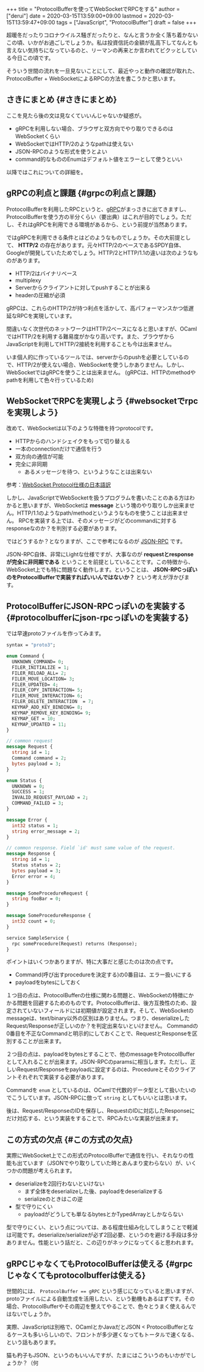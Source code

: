 +++
title = "ProtocolBufferを使ってWebSocketでRPCをする"
author = ["derui"]
date = 2020-03-15T13:59:00+09:00
lastmod = 2020-03-15T13:59:47+09:00
tags = ["JavaScript", "ProtocolBuffer"]
draft = false
+++

超暖冬だったりコロナウイルス騒ぎだったりと、なんと言うか全く落ち着かないこの頃、いかがお過ごしでしょうか。私は投資信託の金額が乱高下してなんとも言えない気持ちになっているのと、リーマンの再来とか言われてビクッとしている今日この頃です。

そういう世間の流れを一旦見ないことにして、最近やっと動作の確認が取れた、ProtocolBuffer + WebSocketによるRPCの方法を書こうかと思います。

<!--more-->


## さきにまとめ {#さきにまとめ}

ここを見たら後の文は見なくていいんじゃないか疑惑が。

-   gRPCを利用しない場合、ブラウザと双方向でやり取りできるのはWebSocketくらい
-   WebSocketではHTTP/2のようなpathは使えない
-   JSON-RPCのような形式を使うとよい
-   command的なもののEnumはデフォルト値をエラーとして使うといい

以降ではこれについての詳細を。


## gRPCの利点と課題 {#grpcの利点と課題}

ProtocolBufferを利用したRPCというと、[gRPC](https://grpc.io/)がまっさきに出てきますし、ProtocolBufferを使う方の半分くらい（要出典）はこれが目的でしょう。ただし、それはgRPCを利用できる環境があるから、という前提が当然あります。

ではgRPCを利用できる条件とはどのようなものでしょうか。その大前提として、 **HTTP/2** の存在があります。元々HTTP/2のベースであるSPDY自体、Googleが開発していたためでしょう。HTTP/2とHTTP/1.1の違いは次のようなものがあります。

-   HTTP/2はバイナリベース
-   multiplexy
-   Serverからクライアントに対してpushすることが出来る
-   headerの圧縮が必須

gRPCは、これらのHTTP/2が持つ利点を活かして、高パフォーマンスかつ低遅延なRPCを実現しています。

間違いなく次世代のネットワークはHTTP/2ベースになると思いますが、OCamlではHTTP/2を利用する難易度がかなり高いです。また、ブラウザからJavaScriptを利用してHTTP/2接続を利用することも今は出来ません。

いま個人的に作っているツールでは、serverからのpushを必要としているので、HTTP/2が使えない場合、WebSocketを使うしかありません。しかし、WebSocketではgRPCを使うことは出来ません。
(gRPCは、HTTPのmethodやpathを利用して色々行っているため)


## WebSocketでRPCを実現しよう {#websocketでrpcを実現しよう}

改めて、WebSocketは以下のような特徴を持つprotocolです。

-   HTTPからのハンドシェイクをもって切り替える
-   一本のconnectionだけで通信を行う
-   双方向の通信が可能
-   完全に非同期
    -   あるメッセージを待つ、というようなことは出来ない

参考：[WebSocket Protocol仕様の日本語訳](https://triple-underscore.github.io/RFC6455-ja.html)

しかし、JavaScriptでWebSocketを扱うプログラムを書いたことのある方はわかると思いますが、WebSocketは **message** という塊のやり取りしか出来ません。HTTP/1.1のようなpath/methodというようなものを使うことは出来ません。
RPCを実装する上では、そのメッセージがどのcommandに対するresponseなのか？を判別する必要があります。

ではどうするか？となりますが、ここで参考になるのが [JSON-RPC](https://www.jsonrpc.org/specification) です。

JSON-RPC自体、非常にLightな仕様ですが、大事なのが **requestとresponseが完全に非同期である** ということを前提としていることです。この特徴から、WebSocket上でも特に問題なく動作します。ということは、 **JSON-RPCっぽいのをProtocolBufferで実装すればいいんではないか？** という考えが浮かびます。


## ProtocolBufferにJSON-RPCっぽいのを実装する {#protocolbufferにjson-rpcっぽいのを実装する}

では早速protoファイルを作ってみます。

```protobuf
syntax = "proto3";

enum Command {
  UNKNOWN_COMMAND= 0;
  FILER_INITIALIZE = 1;
  FILER_RELOAD_ALL= 2;
  FILER_MOVE_LOCATION= 3;
  FILER_UPDATED= 4;
  FILER_COPY_INTERACTION= 5;
  FILER_MOVE_INTERACTION= 6;
  FILER_DELETE_INTERACTION  = 7;
  KEYMAP_ADD_KEY_BINDING= 8;
  KEYMAP_REMOVE_KEY_BINDING= 9;
  KEYMAP_GET = 10;
  KEYMAP_UPDATED = 11;
}

// common request
message Request {
  string id = 1;
  Command command = 2;
  bytes payload = 3;
}

enum Status {
  UNKNOWN = 0;
  SUCCESS = 1;
  INVALID_REQUEST_PAYLOAD = 2;
  COMMAND_FAILED = 3;
}

message Error {
  int32 status = 1;
  string error_message = 2;
}

// common response. Field `id' must same value of the request.
message Response {
  string id = 1;
  Status status = 2;
  bytes payload = 3;
  Error error = 4;
}

message SomeProcedureRequest {
  string fooBar = 0;
}

message SomeProcedureResponse {
  int32 count = 0;
}

service SampleService {
  rpc someProcedure(Request) returns (Response);
}
```

ポイントはいくつかありますが、特に大事だと感じたのは次の点です。

-   Command(呼び出すprocedureを決定する)の0番目は、エラー扱いにする
-   payloadをbytesにしておく

１つ目の点は、ProtocolBufferの仕様に関わる問題と、WebSocketの特徴にかかる問題を回避するためのものです。ProtocolBufferは、後方互換性のため、設定されていないフィールドには初期値が設定されます。そして、WebSocketのmessageは、text/binary以外の区別はありません。つまり、deserializeしたRequest/Responseが正しいのか？を判定出来ないといけません。
Commandの0番目を不正なCommandと明示的にしておくことで、RequestとResponseを区別することが出来ます。

２つ目の点は、payloadをbytesとすることで、他のmessageをProtocolBufferとして入れることが出来ます。JSON-RPCのparamsに相当します。ただし、正しいRequest/Responseをpayloadに設定するのは、Procedureとそのクライアントそれぞれで実装する必要があります。

Commandを `enum` としているのは、OCamlで代数的データ型として扱いたいのでこうしています。JSON-RPCに倣って `string` としてもいいとは思います。

後は、Request/ResponseのIDを保存し、RequestのIDに対応したResponseにだけ対応する、という実装をすることで、RPCみたいな実装が出来ます。


## この方式の欠点 {#この方式の欠点}

実際にWebSocket上でこの形式のProtocolBufferで通信を行い、それなりの性能も出ています（JSONでやり取りしていた時とあんまり変わらない）が、いくつかの問題が考えられます。

-   deserializeを2回行わないといけない
    -   まず全体をdeserializeした後、payloadをdeserializeする
    -   serializeのときはこの逆
-   型で守りにくい
    -   payloadがどうしても単なるbytesとかTypedArrayとしかならない

型で守りにくい、という点については、ある程度仕組み化してしまうことで軽減は可能です。deserialize/serializeが必ず2回必要、というのを避ける手段は多分ありません。性能という話だと、この辺りがネックになってくると思われます。


## gRPCじゃなくてもProtocolBufferは使える {#grpcじゃなくてもprotocolbufferは使える}

世間的には、 `ProtocolBuffer == gRPC` という感じになっていると思いますが、protoファイルによる自動生成を活用したい、という動機もあるはずです。その場合、ProtocolBufferやその周辺を整えてやることで、色々とうまく使えるんではないでしょうか。

実際、JavaScriptは別格で、OCamlとかJavaだとJSON < ProtocolBufferとなるケースも多いらしいので、フロントが多少遅くなってもトータルで速くなる、という話もあります。

猫も杓子もJSON、というのもいいんですが、たまにはこういうのもいかがでしょうか？（何
